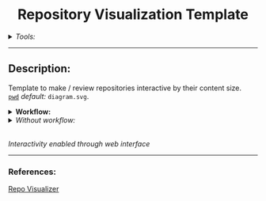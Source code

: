 <div align="center">
  <h1>Repository Visualization Template</h1>
</div>


<Details> <Summary> <i>Tools:</i> </Summary>

##### Github Action:&nbsp;[![Repo-Visualization-Badge](https://img.shields.io/badge/Action-Visualization-020521?style=flat-square&logo=github&logoColor=white)](https://githubnext.com/projects/repo-visualization)<br>
##### Main Text-Editor:&nbsp;[![VSCode-Badge](https://img.shields.io/badge/VSCode-007ACC?style=flat&logo=visual-studio-code&logoColor=white)](https://code.visualstudio.com/)<br>
##### Languages:&nbsp;[![Markdown-Badge](https://img.shields.io/badge/Markdown-000000.svg?style=flat&logo=Markdown&logoColor=white)](https://www.markdownguide.org)[![yaml-Badge](https://img.shields.io/badge/YAML-000000?style=flat&logo=yaml&logoColor=red)](https://yaml.org) [![Bash](https://img.shields.io/badge/Bash-F05032.svg?style=flat&logo=GNU-Bash&logoColor=gray&color=black)](https://git-scm.com)<br>
##### Web-Interface:&nbsp;[![React-Badge](https://img.shields.io/badge/React-61DAFB?style=flat-square&logo=react&logoColor=black)](https://create-react-app.dev)&nbsp; [![Azure-Badge](https://img.shields.io/badge/Azure-0089D6?style=square&logo=microsoft-azure&logoColor=white)](https://azure.microsoft.com)<br>
##### Version Control:&nbsp;[![GitHub-Badge](https://img.shields.io/badge/GitHub-100000?style=flat&logo=github&logoColor=white)](https://github.com)&nbsp;[![Git-Badge](https://img.shields.io/badge/Git-F05032.svg?style=flat&logo=Git&logoColor=white)](https://git-scm.com)<br>
[![Git-Commands](https://img.shields.io/badge/Git%20Commands-gray?style=flat-square&logo=git&logoColor=white)](https://github.com/EstebanMqz/Git-Commands)<br>

##### License:&nbsp;[![Creative Commons BY 3.0](https://img.shields.io/badge/License-CC%20BY%203.0-a6811b.svg?style=square&logo=creative-commons&logoColor=white)](https://creativecommons.org/licenses/by/3.0/)
</Details>

---

## **Description:**
Template to make / review repositories interactive by their content size. <br>
[`pwd`](https://en.wikipedia.org/wiki/PWD) <i>default:</i> `diagram.svg`.

<Details>
<Summary> <b>Workflow:</b> </Summary>
<br>
<i>Setup workflow manually or use the following steps:</i><br><br>

1. Use this [`template`](https://github.com/EstebanMqz/repo-visualization/generate) to create a new repository.
2. Go to `Settings` tab in <u>repository</u> -> *Code and automation* $\rightarrow$ `Actions-General` <br>
<i>Workflow permissions</i> $\rightarrow$ `Read and write permissions` in *Workflow* section (<i>optional</i> ✔️ pull requests).<br>

<i><b>Note:</b> If diagram is not showing go to `Actions` tab in repository -> select last available `workflow run` -> `Re-run all jobs`.</i>
<br><br>

<img src="diagram.svg" width="280" height="280">

Triggered by <i>workflow runs</i> action or <i>pushes/pull</i> requests to main branch.

</Details>

<Details>
<Summary> <i>Without workflow:</i> </Summary>
<br>
<i>Shell script execution (in repo): </i>

```bash
./repo_visualization.sh
Enter the username: 'username'
Enter the repository name: 'repository'
```
</Details>

<br>

<i>Interactivity enabled through web interface</i>

---
### **References:** 

[Repo Visualizer](https://github.com/githubocto/repo-visualizer) 

